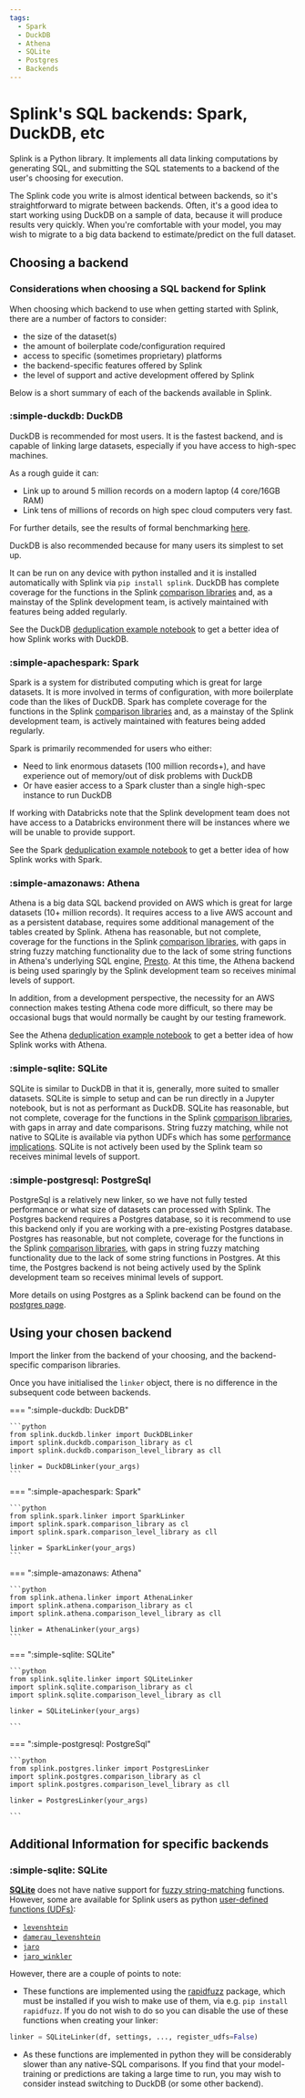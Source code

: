 ```yaml
---
tags:
  - Spark
  - DuckDB
  - Athena
  - SQLite
  - Postgres
  - Backends
---
```


# Splink's SQL backends: Spark, DuckDB, etc

Splink is a Python library. It implements all data linking computations by generating SQL, and submitting the SQL statements to a backend of the user's choosing for execution.

The Splink code you write is almost identical between backends, so it's straightforward to migrate between backends. Often, it's a good idea to start working using DuckDB on a sample of data, because it will produce results very quickly. When you're comfortable with your model, you may wish to migrate to a big data backend to estimate/predict on the full dataset.

## Choosing a backend

### Considerations when choosing a SQL backend for Splink

When choosing which backend to use when getting started with Splink, there are a number of factors to consider:

- the size of the dataset(s)
- the amount of boilerplate code/configuration required
- access to specific (sometimes proprietary) platforms
- the backend-specific features offered by Splink
- the level of support and active development offered by Splink

Below is a short summary of each of the backends available in Splink.

### :simple-duckdb: DuckDB

DuckDB is recommended for most users. It is the fastest backend, and is capable of linking large datasets, especially if you have access to high-spec machines.

As a rough guide it can:

- Link up to around 5 million records on a modern laptop (4 core/16GB RAM)
- Link tens of millions of records on high spec cloud computers very fast.

For further details, see the results of formal benchmarking [here](https://www.robinlinacre.com/fast_deduplication/).

DuckDB is also recommended because for many users its simplest to set up.

It can be run on any device with python installed and it is installed automatically with Splink via `pip install splink`. DuckDB has complete coverage for the functions in the Splink [comparison libraries](../../../comparison_level_library.md) and, as a mainstay of the Splink development team, is actively maintained with features being added regularly.

See the DuckDB [deduplication example notebook](../../../demos/examples/deduplicate_50k_synthetic.ipynb) to get a better idea of how Splink works with DuckDB.

### :simple-apachespark: Spark

Spark is a system for distributed computing which is great for large datasets. It is more involved in terms of configuration, with more boilerplate code than the likes of DuckDB. Spark has complete coverage for the functions in the Splink [comparison libraries](../../../comparison_level_library.md) and, as a mainstay of the Splink development team, is actively maintained with features being added regularly.

Spark is primarily recommended for users who either:

- Need to link enormous datasets (100 million records+), and have experience out of memory/out of disk problems with DuckDB
- Or have easier access to a Spark cluster than a single high-spec instance to run DuckDB

If working with Databricks note that the Splink development team does not have access to a Databricks environment there will be instances where we will be unable to provide support.

See the Spark [deduplication example notebook](../../../demos/examples/spark/deduplicate_1k_synthetic.ipynb) to get a better idea of how Splink works with Spark.

### :simple-amazonaws: Athena

Athena is a big data SQL backend provided on AWS which is great for large datasets (10+ million records). It requires access to a live AWS account and as a persistent database, requires some additional management of the tables created by Splink. Athena has reasonable, but not complete, coverage for the functions in the Splink [comparison libraries](../../../comparison_level_library.md), with gaps in string fuzzy matching functionality due to the lack of some string functions in Athena's underlying SQL engine, [Presto](https://prestodb.io/docs/current/). At this time, the Athena backend is being used sparingly by the Splink development team so receives minimal levels of support.

In addition, from a development perspective, the necessity for an AWS connection makes testing Athena code more difficult, so there may be occasional bugs that would normally be caught by our testing framework.

See the Athena [deduplication example notebook](../../../demos/examples/athena/deduplicate_50k_synthetic.ipynb) to get a better idea of how Splink works with Athena.

### :simple-sqlite: SQLite

SQLite is similar to DuckDB in that it is, generally, more suited to smaller datasets. SQLite is simple to setup and can be run directly in a Jupyter notebook, but is not as performant as DuckDB. SQLite has reasonable, but not complete, coverage for the functions in the Splink [comparison libraries](../../../comparison_level_library.md), with gaps in array and date comparisons. String fuzzy matching, while not native to SQLite is available via python UDFs which has some [performance implications](#additional-information-for-specific-backends). SQLite is not actively been used by the Splink team so receives minimal levels of support.

### :simple-postgresql: PostgreSql

PostgreSql is a relatively new linker, so we have not fully tested performance or what size of datasets can processed with Splink. The Postgres backend requires a Postgres database, so it is recommend to use this backend only if you are working with a pre-existing Postgres database. Postgres has reasonable, but not complete, coverage for the functions in the Splink [comparison libraries](../../../comparison_level_library.md), with gaps in string fuzzy matching functionality due to the lack of some string functions in Postgres. At this time, the Postgres backend is not being actively used by the Splink development team so receives minimal levels of support.

More details on using Postgres as a Splink backend can be found on the [postgres page](./postgres.md).

## Using your chosen backend

Import the linker from the backend of your choosing, and the backend-specific comparison libraries.

Once you have initialised the `linker` object, there is no difference in the subsequent code between backends.

=== ":simple-duckdb: DuckDB"

    ```python
    from splink.duckdb.linker import DuckDBLinker
    import splink.duckdb.comparison_library as cl
    import splink.duckdb.comparison_level_library as cll

    linker = DuckDBLinker(your_args)
    ```

=== ":simple-apachespark: Spark"

    ```python
    from splink.spark.linker import SparkLinker
    import splink.spark.comparison_library as cl
    import splink.spark.comparison_level_library as cll

    linker = SparkLinker(your_args)
    ```

=== ":simple-amazonaws: Athena"

    ```python
    from splink.athena.linker import AthenaLinker
    import splink.athena.comparison_library as cl
    import splink.athena.comparison_level_library as cll

    linker = AthenaLinker(your_args)
    ```

=== ":simple-sqlite: SQLite"

    ```python
    from splink.sqlite.linker import SQLiteLinker
    import splink.sqlite.comparison_library as cl
    import splink.sqlite.comparison_level_library as cll

    linker = SQLiteLinker(your_args)

    ```

=== ":simple-postgresql: PostgreSql"

    ```python
    from splink.postgres.linker import PostgresLinker
    import splink.postgres.comparison_library as cl
    import splink.postgres.comparison_level_library as cll

    linker = PostgresLinker(your_args)

    ```

## Additional Information for specific backends

### :simple-sqlite: SQLite

[**SQLite**](https://www.sqlite.org/index.html) does not have native support for [fuzzy string-matching](../../comparisons/comparators.md) functions.
However, some are available for Splink users as python [user-defined functions (UDFs)](../../../dev_guides/udfs.html#sqlite):

* [`levenshtein`](../../../comparison_level_library.html#splink.comparison_level_library.LevenshteinLevelBase)
* [`damerau_levenshtein`](../../../comparison_level_library.html#splink.comparison_level_library.DamerauLevenshteinLevelBase)
* [`jaro`](../../../comparison_level_library.html#splink.comparison_level_libraryJaroLevelBase)
* [`jaro_winkler`](../../../comparison_level_library.html#splink.comparison_level_library.JaroWinklerLevelBase)

However, there are a couple of points to note:

* These functions are implemented using the [rapidfuzz](https://maxbachmann.github.io/RapidFuzz/) package, which must be installed if you wish to make use of them, via e.g. `pip install rapidfuzz`. If you do not wish to do so you can disable the use of these functions when creating your linker:
```py
linker = SQLiteLinker(df, settings, ..., register_udfs=False)
```
* As these functions are implemented in python they will be considerably slower than any native-SQL comparisons. If you find that your model-training or predictions are taking a large time to run, you may wish to consider instead switching to DuckDB (or some other backend).